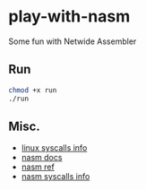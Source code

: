 # play-with-nasm
Some fun with Netwide Assembler

## Run
```bash
chmod +x run
./run
```

## Misc.

- [linux syscalls info](http://asm.sourceforge.net/syscall.html)
- [nasm docs](https://www.nasm.us/doc/)
- [nasm ref](https://www.cs.uaf.edu/2017/fall/cs301/reference/x86_64.html)
- [nasm syscalls info](https://www.tutorialspoint.com/assembly_programming/assembly_system_calls.htm)
